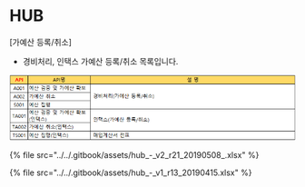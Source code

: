 # HUB

 \[가예산 등록/취소\]

 - 경비처리, 인택스 가예산 등록/취소 목록입니다.

![\[&#xADF8;&#xB9BC;1\] &#xACBD;&#xBE44;&#xCC98;&#xB9AC;, &#xC778;&#xD0DD;&#xC2A4; &#xAC00;&#xC608;&#xC0B0; &#xB4F1;&#xB85D;/&#xCDE8;&#xC18C;](../../.gitbook/assets/image%20%2860%29.png)

{% file src="../../.gitbook/assets/hub\_-\_v2\_r21\_20190508\_.xlsx" %}

{% file src="../../.gitbook/assets/hub\_-\_v1\_r13\_20190415.xlsx" %}



